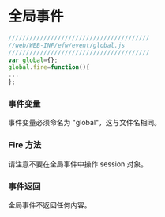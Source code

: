 # 全局事件

```javascript
////////////////////////////////////////
//web/WEB-INF/efw/event/global.js
////////////////////////////////////////
var global={};
global.fire=function(){
...
};
```

### 事件变量

事件变量必须命名为 "global"，这与文件名相同。

### Fire 方法

请注意不要在全局事件中操作 session 对象。

### 事件返回

全局事件不返回任何内容。